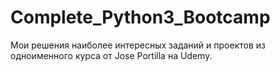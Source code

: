 # Complete_Python3_Bootcamp

Мои решения наиболее интересных заданий и проектов из одноименного курса от Jose Portilla на Udemy.
